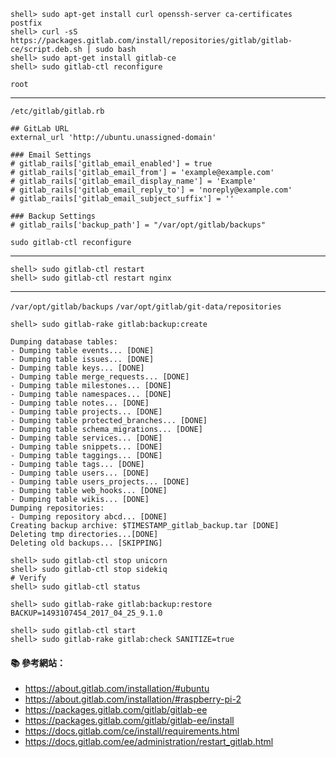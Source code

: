 
```
shell> sudo apt-get install curl openssh-server ca-certificates postfix
shell> curl -sS https://packages.gitlab.com/install/repositories/gitlab/gitlab-ce/script.deb.sh | sudo bash
shell> sudo apt-get install gitlab-ce
shell> sudo gitlab-ctl reconfigure
```

`root`

---

`/etc/gitlab/gitlab.rb`
```
## GitLab URL
external_url 'http://ubuntu.unassigned-domain'

### Email Settings
# gitlab_rails['gitlab_email_enabled'] = true
# gitlab_rails['gitlab_email_from'] = 'example@example.com'
# gitlab_rails['gitlab_email_display_name'] = 'Example'
# gitlab_rails['gitlab_email_reply_to'] = 'noreply@example.com'
# gitlab_rails['gitlab_email_subject_suffix'] = ''

### Backup Settings
# gitlab_rails['backup_path'] = "/var/opt/gitlab/backups"

```

```
sudo gitlab-ctl reconfigure
```

---

```
shell> sudo gitlab-ctl restart
shell> sudo gitlab-ctl restart nginx
```

---

`/var/opt/gitlab/backups`
`/var/opt/gitlab/git-data/repositories`


```
shell> sudo gitlab-rake gitlab:backup:create
```

```
Dumping database tables:
- Dumping table events... [DONE]
- Dumping table issues... [DONE]
- Dumping table keys... [DONE]
- Dumping table merge_requests... [DONE]
- Dumping table milestones... [DONE]
- Dumping table namespaces... [DONE]
- Dumping table notes... [DONE]
- Dumping table projects... [DONE]
- Dumping table protected_branches... [DONE]
- Dumping table schema_migrations... [DONE]
- Dumping table services... [DONE]
- Dumping table snippets... [DONE]
- Dumping table taggings... [DONE]
- Dumping table tags... [DONE]
- Dumping table users... [DONE]
- Dumping table users_projects... [DONE]
- Dumping table web_hooks... [DONE]
- Dumping table wikis... [DONE]
Dumping repositories:
- Dumping repository abcd... [DONE]
Creating backup archive: $TIMESTAMP_gitlab_backup.tar [DONE]
Deleting tmp directories...[DONE]
Deleting old backups... [SKIPPING]
```

```
shell> sudo gitlab-ctl stop unicorn
shell> sudo gitlab-ctl stop sidekiq
# Verify
shell> sudo gitlab-ctl status
```

```
shell> sudo gitlab-rake gitlab:backup:restore BACKUP=1493107454_2017_04_25_9.1.0
```

```
shell> sudo gitlab-ctl start
shell> sudo gitlab-rake gitlab:check SANITIZE=true
```


#### :books: 參考網站：
- https://about.gitlab.com/installation/#ubuntu
- https://about.gitlab.com/installation/#raspberry-pi-2
- https://packages.gitlab.com/gitlab/gitlab-ee
- https://packages.gitlab.com/gitlab/gitlab-ee/install
- https://docs.gitlab.com/ce/install/requirements.html
- https://docs.gitlab.com/ee/administration/restart_gitlab.html

